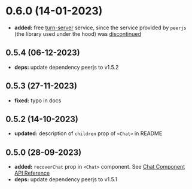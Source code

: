 # 0.6.0 (14-01-2023)
- **added:** free [turn-server](https://webrtc.org/getting-started/turn-server) service, since the service provided by `peerjs` (the library used under the hood) was [discontinued](https://github.com/orgs/peers/discussions/1172)
## 0.5.4 (06-12-2023)
- **deps:** update dependency peerjs to v1.5.2
## 0.5.3 (27-11-2023)
- **fixed:** typo in docs
## 0.5.2 (14-10-2023)
- **updated:** description of `children` prop of `<Chat>` in README
## 0.5.0 (28-09-2023)
- **added:** `recoverChat` prop in `<Chat>` component. See [Chat Component API Reference](https://www.npmjs.com/package/react-peer-chat#chat-component-api-reference)
- **deps:** update dependency peerjs to v1.5.1